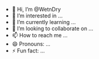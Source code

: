 - 👋 Hi, I’m @WetnDry
- 👀 I’m interested in ...
- 🌱 I’m currently learning ...
- 💞️ I’m looking to collaborate on ...
- 📫 How to reach me ...
- 😄 Pronouns: ...
- ⚡ Fun fact: ...

<!---
WetnDry/WetnDry is a ✨ special ✨ repository because its `README.md` (this file) appears on your GitHub profile.
You can click the Preview link to take a look at your changes.
--->
